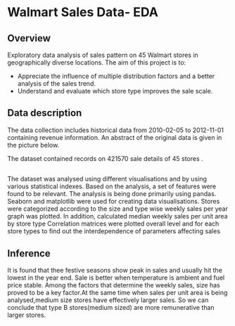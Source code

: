 # Walmart Sales Data- EDA
## Overview
Exploratory data analysis of sales pattern on 45 Walmart stores in geographically diverse locations.
The aim of this project is to:
* Appreciate the influence of multiple distribution factors and a better analysis of the sales trend.
* Understand and evaluate which store type improves the sale scale.


## Data description
The data collection includes historical data from 2010-02-05 to 2012-11-01 containing revenue information. An abstract of the original data is given in the picture below. 

The dataset contained records on 421570 sale details of 45 stores .

## 
The dataset was analysed using different visualisations and by using various statistical indexes. Based on the analysis, a set of features were found to be relevant. The analysis is being done primarily using pandas. Seaborn and matplotlib were used for creating data visualisations. 
Stores were categorized according to the size and type wise weekly sales per year graph was plotted. In addition, calculated median weekly sales per unit area by store type
Correlation matrices were plotted overall level and for each store types to find out the interdependence of parameters affecting sales

## Inference
It is found that thee festive seasons show peak in sales and usually hit the lowest in the year end. Sale is better when temperature is ambient and fuel price stable. Among the factors that determine the weekly sales, size has proved to be a key factor.At the same time when sales per unit area is being analysed,medium size stores have effectively larger sales. So we can conclude that type B stores(medium sized) are more remunerative than larger stores.
